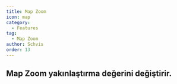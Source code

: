 ```yaml
---
title: Map Zoom
icon: map
category:
  - Features
tag:
  - Map Zoom
author: Schvis
order: 13
---
```


## Map Zoom yakınlaştırma değerini değiştirir.
